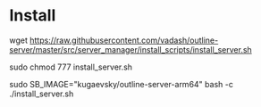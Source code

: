 # Install

wget https://raw.githubusercontent.com/vadash/outline-server/master/src/server_manager/install_scripts/install_server.sh

sudo chmod 777 install_server.sh

sudo SB_IMAGE="kugaevsky/outline-server-arm64" bash -c ./install_server.sh
